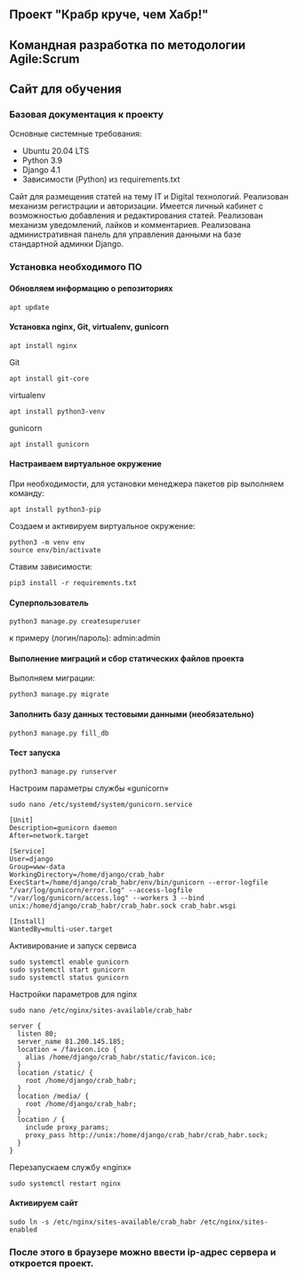 ## Проект "Крабр круче, чем Хабр!"

## Командная разработка по методологии Agile:Scrum

## Сайт для обучения

### Базовая документация к проекту

Основные системные требования:

* Ubuntu 20.04 LTS
* Python 3.9
* Django 4.1
* Зависимости (Python) из requirements.txt

Сайт для размещения статей на тему IT и Digital технологий. Реализован 
механизм регистрации и авторизации. Имеется личный кабинет с возможностью 
добавления и редактирования статей. Реализован механизм уведомлений, лайков и 
комментариев. Реализована административная панель для управления данными на 
базе стандартной админки Django.

### Установка необходимого ПО

#### Обновляем информацию о репозиториях

```
apt update
```

#### Установка nginx, Git, virtualenv, gunicorn

```
apt install nginx
```

Git

```
apt install git-core
```

virtualenv

```
apt install python3-venv
```

gunicorn

```
apt install gunicorn
```

#### Настраиваем виртуальное окружение

При необходимости, для установки менеджера пакетов pip выполняем команду:

```
apt install python3-pip
```

Создаем и активируем виртуальное окружение:

```
python3 -m venv env
source env/bin/activate
```

Ставим зависимости:

```
pip3 install -r requirements.txt
```

#### Суперпользователь

```
python3 manage.py createsuperuser
```

к примеру (логин/пароль): admin:admin

#### Выполнение миграций и сбор статических файлов проекта

Выполняем миграции:

```
python3 manage.py migrate
```

#### Заполнить базу данных тестовыми данными (необязательно)

```
python3 manage.py fill_db
```

#### Тест запуска

```
python3 manage.py runserver
```

Настроим параметры службы «gunicorn»

```
sudo nano /etc/systemd/system/gunicorn.service

[Unit]
Description=gunicorn daemon
After=network.target

[Service]
User=django
Group=www-data
WorkingDirectory=/home/django/crab_habr
ExecStart=/home/django/crab_habr/env/bin/gunicorn --error-logfile "/var/log/gunicorn/error.log" --access-logfile "/var/log/gunicorn/access.log" --workers 3 --bind unix:/home/django/crab_habr/crab_habr.sock crab_habr.wsgi

[Install]
WantedBy=multi-user.target

```

Активирование и запуск сервиса

```
sudo systemctl enable gunicorn
sudo systemctl start gunicorn
sudo systemctl status gunicorn
```

Настройки параметров для nginx

```
sudo nano /etc/nginx/sites-available/crab_habr

server {
  listen 80;
  server_name 81.200.145.185;
  location = /favicon.ico {
    alias /home/django/crab_habr/static/favicon.ico;
  }
  location /static/ {
    root /home/django/crab_habr;
  }
  location /media/ {
    root /home/django/crab_habr;
  }
  location / {
    include proxy_params;
    proxy_pass http://unix:/home/django/crab_habr/crab_habr.sock;
  }
}
```

Перезапускаем службу «nginx»

```
sudo systemctl restart nginx
```

#### Активируем сайт

```
sudo ln -s /etc/nginx/sites-available/crab_habr /etc/nginx/sites-enabled
```

### После этого в браузере можно ввести ip-адрес сервера и откроется проект.
